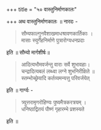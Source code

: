 +++
title = "५० वास्तुनिर्माणकालः"

+++
अथ वास्तुनिर्माणकालः ॥ नारदः -

> सौम्यफाल्गुनवैशाखमाधश्रावणकार्तिकाः ।  
मासाः स्युर्गेहनिर्माणे पुत्रारोग्यधनप्रदाः

इति ॥ सौम्यो मार्गशीर्षः॥ 

> आदित्यभौमवर्जन्तु वाराः सर्वे शुभावहाः।  
चन्द्रादित्यबलं लब्ध्वा लग्ने शुभनिरीक्षिते ॥  
स्तम्भोच्छ्रेयादि कर्तव्यमन्यत्तु परिवर्जयेत्

इति ॥ गार्ग्यः -

> त्र्युत्तरामृगरोहिण्यः पुष्यमैत्रकरत्रयम् ।  
धनिष्ठाद्वितयं पौष्णं गृहारम्भे प्रशस्यते

इति ॥